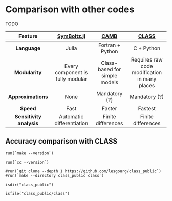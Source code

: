 # Comparison with other codes

TODO

| Feature                  | [SymBoltz.jl](https://github.com/hersle/SymBoltz.jl) | [CAMB](https://camb.info/)    | [CLASS](https://lesgourg.github.io/class_public/class.html) |
| :----------------------: | :--------------------------------------------------: | :---------------------------: | :---------------------------------------------------------: |
| **Language**             | Julia                                                | Fortran + Python              | C + Python                                                  |
| **Modularity**           | Every component is fully modular                     | Class-based for simple models | Requires raw code modification in many places               |
| **Approximations**       | None                                                 | Mandatory (?)                 | Mandatory (?)                                               |
| **Speed**                | Fast                                                 | Faster                        | Fastest                                                     |
| **Sensitivity analysis** | Automatic differentiation                            | Finite differences            | Finite differences                                          |

## Accuracy comparison with CLASS

```@example class
run(`make --version`)
```

```@example class
run(`cc --version`)
```

```@example class
#run(`git clone --depth 1 https://github.com/lesgourg/class_public`)
#run(`make --directory class_public class`)
```

```@example class
isdir("class_public")
```

```@example class
isfile("class_public/class")
```

